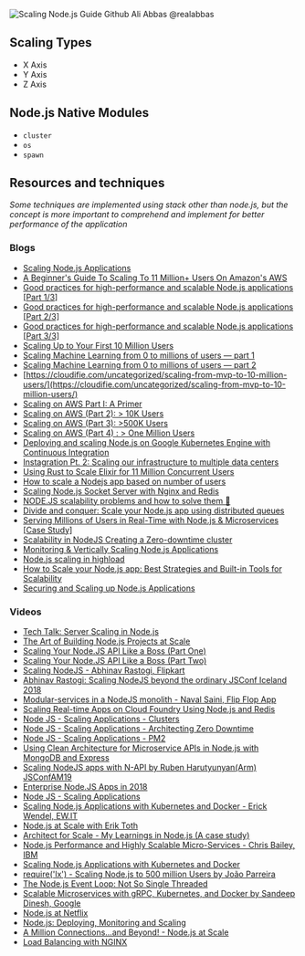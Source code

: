 ![Scaling Node.js Guide Github Ali Abbas @realabbas](https://raw.githubusercontent.com/realabbas/scaling-nodejs/master/demo/cover_image.png)

## Scaling Types

- X Axis
- Y Axis
- Z Axis

## Node.js Native Modules

- `cluster`
- `os`
- `spawn`

<!-- ### Cluster

### Zero-Downtime

### PM2

### Spawn -->

## Resources and techniques

_Some techniques are implemented using stack other than node.js, but the concept is more important to comprehend and implement for better performance of the application_

### Blogs

- [Scaling Node.js Applications](https://www.freecodecamp.org/news/scaling-node-js-applications-8492bd8afadc/)
- [A Beginner's Guide To Scaling To 11 Million+ Users On Amazon's AWS](http://highscalability.com/blog/2016/1/11/a-beginners-guide-to-scaling-to-11-million-users-on-amazons.html)
- [Good practices for high-performance and scalable Node.js applications [Part 1/3]](https://medium.com/iquii/good-practices-for-high-performance-and-scalable-node-js-applications-part-1-3-bb06b6204197)
- [Good practices for high-performance and scalable Node.js applications [Part 2/3]](https://medium.com/iquii/good-practices-for-high-performance-and-scalable-node-js-applications-part-2-3-2a68f875ce79)
- [Good practices for high-performance and scalable Node.js applications [Part 3/3]](https://medium.com/iquii/good-practices-for-high-performance-and-scalable-node-js-applications-part-3-3-c1a3381e1382)
- [Scaling Up to Your First 10 Million Users](https://medium.com/@evyborov/scaling-up-to-your-first-10-million-users-summary-aws-summit-sf-2017-819dcf532fb7)
- [Scaling Machine Learning from 0 to millions of users — part 1](https://towardsdatascience.com/scaling-machine-learning-from-0-to-millions-of-users-part-1-a2d36a5e849?gi=c9cd8046a155)
- [Scaling Machine Learning from 0 to millions of users — part 2](https://medium.com/faun/scaling-machine-learning-from-0-to-millions-of-users-part-2-80b0d1d7fc61)
- [https://cloudifie.com/uncategorized/scaling-from-mvp-to-10-million-users/](https://cloudifie.com/uncategorized/scaling-from-mvp-to-10-million-users/)
- [Scaling on AWS Part I: A Primer](https://aws.amazon.com/blogs/startups/scaling-on-aws-part-1-a-primer/)
- [Scaling on AWS (Part 2): > 10K Users](https://aws.amazon.com/blogs/startups/scaling-on-aws-part-2-10k-users/)
- [Scaling on AWS (Part 3): >500K Users](https://aws.amazon.com/blogs/startups/scaling-on-aws-part-3-500k-users/)
- [Scaling on AWS (Part 4) : > One Million Users](https://aws.amazon.com/blogs/startups/scaling-on-aws-part-4-one-million-users/)
- [Deploying and scaling Node.js on Google Kubernetes Engine with Continuous Integration](https://levelup.gitconnected.com/dockerizing-deploying-and-scaling-node-js-on-google-kubernetes-engine-with-continuous-integration-f895a98bf6e3)
- [Instagration Pt. 2: Scaling our infrastructure to multiple data centers](https://instagram-engineering.com/instagration-pt-2-scaling-our-infrastructure-to-multiple-data-centers-5745cbad7834)
- [Using Rust to Scale Elixir for 11 Million Concurrent Users](https://blog.discord.com/using-rust-to-scale-elixir-for-11-million-concurrent-users-c6f19fc029d3)
- [How to scale a Nodejs app based on number of users](https://adrianmejia.com/how-to-scale-a-nodejs-app-based-on-number-of-users/)
- [Scaling Node.js Socket Server with Nginx and Redis](https://blog.jscrambler.com/scaling-node-js-socket-server-with-nginx-and-redis/)
- [NODE.JS scalability problems and how to solve them 🚀](https://softwareontheroad.com/nodejs-scalability-issues/)
- [Divide and conquer: Scale your Node.js app using distributed queues](https://blog.logrocket.com/divide-and-conquer-scale-your-node-js-app-using-distributed-queues-8231a9486d3a/)
- [Serving Millions of Users in Real-Time with Node.js & Microservices [Case Study]](https://blog.risingstack.com/nodejs-microservices-scaling-case-study/)
- [Scalability in NodeJS Creating a Zero-downtime cluster](https://itnext.io/creating-a-zero-downtime-cluster-in-nodejs-ad879ee3160)
- [Monitoring & Vertically Scaling Node.js Applications](https://www.netguru.com/codestories/monitoring-vertically-scaling-nodejs-applications)
- [Node.js scaling in highload](https://www.slideshare.net/tshemsedinov/nodejs-scaling-in-highload-145786324)
- [How to Scale your Node.js app: Best Strategies and Built-in Tools for Scalability](https://medium.com/@OPTASY.com/how-to-scale-your-node-js-app-best-strategies-and-built-in-tools-for-scalability-a1725df082f5)
- [Securing and Scaling up Node.js Applications](https://blockchain.dcwebmakers.com/blog/best-practices-for-securing-and-scaling-nodejs-applications.html)

### Videos

- [Tech Talk: Server Scaling in Node.js](https://www.youtube.com/watch?v=w1IzRF6AkuI)
- [The Art of Building Node.js Projects at Scale](https://www.youtube.com/watch?v=_H6td2GaW3I)
- [Scaling Your Node.JS API Like a Boss (Part One)](https://www.youtube.com/watch?v=Ogjb60Fg10A)
- [Scaling Your Node.JS API Like a Boss (Part Two)](https://www.youtube.com/watch?v=f5phsX4VUOU)
- [Scaling NodeJS - Abhinav Rastogi, Flipkart](https://www.youtube.com/watch?v=OsHvD6EUAWM)
- [Abhinav Rastogi: Scaling NodeJS beyond the ordinary JSConf Iceland 2018](https://www.youtube.com/watch?v=K8spO4hHMhg)
- [Modular-services in a NodeJS monolith - Naval Saini, Flip Flop App](https://www.youtube.com/watch?v=XELSRLTk66o)
- [Scaling Real-time Apps on Cloud Foundry Using Node.js and Redis](https://www.youtube.com/watch?v=a19OfVfqsa8)
- [Node JS - Scaling Applications - Clusters](https://www.youtube.com/watch?v=Iz0MFOKmmDY&t=600s)
- [Node JS - Scaling Applications - Architecting Zero Downtime](https://www.youtube.com/watch?v=INM6TybFV9Q&t=495s)
- [Node JS - Scaling Applications - PM2](https://www.youtube.com/watch?v=iHzoQy1jx7M)
- [Using Clean Architecture for Microservice APIs in Node.js with MongoDB and Express](https://www.youtube.com/watch?v=CnailTcJV_U)
- [Scaling NodeJS apps with N-API by Ruben Harutyunyan(Arm) JSConfAM19](https://www.youtube.com/watch?v=o39BS_KzCg8)
- [Enterprise Node.JS Apps in 2018](https://www.youtube.com/watch?v=RNGCrz5Rx14)
- [Node JS - Scaling Applications](https://www.youtube.com/watch?v=RCyR5_9djik&list=PLrwNNiB6YOA3xc1dfQpHuaU8HsKxkEgiQ)
- [Scaling Node.js Applications with Kubernetes and Docker - Erick Wendel, EW.IT](https://www.youtube.com/watch?v=Jmf9jilQUsU)
- [Node.js at Scale with Erik Toth](https://www.youtube.com/watch?v=bvDtEcQdGs0)
- [Architect for Scale - My Learnings in Node.js (A case study)](https://www.youtube.com/watch?v=eFxSLn4VFRo)
- [Node.js Performance and Highly Scalable Micro-Services - Chris Bailey, IBM](https://www.youtube.com/watch?v=Fbhhc4jtGW4)
- [Scaling Node.js Applications with Kubernetes and Docker](https://www.youtube.com/watch?v=Pe-RaE163FE)
- [require('lx') - Scaling Node.js to 500 million Users by João Parreira](https://www.youtube.com/watch?v=8PTlEkwOjKg)
- [The Node.js Event Loop: Not So Single Threaded](https://www.youtube.com/watch?v=-IpkzpLuuPM)
- [Scalable Microservices with gRPC, Kubernetes, and Docker by Sandeep Dinesh, Google](https://www.youtube.com/watch?v=xsIwYL-N4vI)
- [Node.js at Netflix](https://www.youtube.com/watch?v=p74282nDMX8)
- [Node.js: Deploying, Monitoring and Scaling](https://www.youtube.com/watch?v=vR6xjmfc19Q)
- [A Million Connections...and Beyond! - Node.js at Scale](https://www.youtube.com/watch?v=AH7kw8sKefg)
- [Load Balancing with NGINX](https://www.youtube.com/watch?v=2X4ZO5tO7Co)